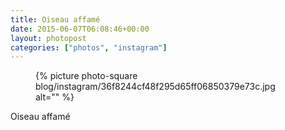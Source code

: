 ```yaml
---
title: Oiseau affamé
date: 2015-06-07T06:08:46+00:00
layout: photopost
categories: ["photos", "instagram"]
---
```


<figure class="photo photo--square">
  {% picture photo-square blog/instagram/36f8244cf48f295d65ff06850379e73c.jpg alt="" %}
</figure>

Oiseau affamé
